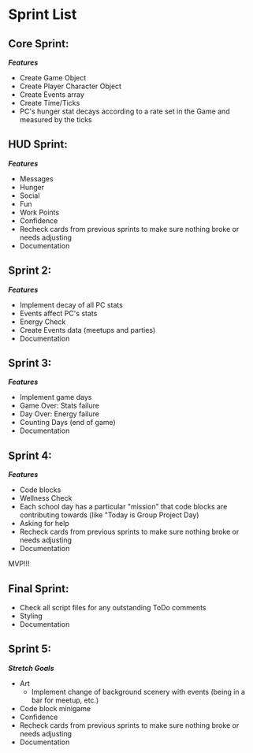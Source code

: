 # Sprint List

## Core Sprint:

_**Features**_

* Create Game Object
* Create Player Character Object
* Create Events array
* Create Time/Ticks
* PC's hunger stat decays according to a rate set in the Game and measured by the ticks

## HUD Sprint:

 _**Features**_
* Messages
* Hunger
* Social
* Fun
* Work Points
* Confidence
* Recheck cards from previous sprints to make sure nothing broke or needs adjusting
* Documentation

## Sprint 2:

_**Features**_

* Implement decay of all PC stats
* Events affect PC's stats
* Energy Check
* Create Events data (meetups and parties)
* Documentation

## Sprint 3:

_**Features**_

* Implement game days
* Game Over: Stats failure
* Day Over: Energy failure
* Counting Days (end of game)
* Documentation

## Sprint 4:

_**Features**_

* Code blocks
* Wellness Check
* Each school day has a particular "mission" that code blocks are contributing towards (like "Today is Group Project Day)
* Asking for help
* Recheck cards from previous sprints to make sure nothing broke or needs adjusting
* Documentation

MVP!!!

## Final Sprint:

* Check all script files for any outstanding ToDo comments
* Styling
* Documentation

## Sprint 5:

_**Stretch Goals**_

* Art
  * Implement change of background scenery with events (being in a bar for meetup, etc.)
* Code block minigame
* Confidence
* Recheck cards from previous sprints to make sure nothing broke or needs adjusting
* Documentation
